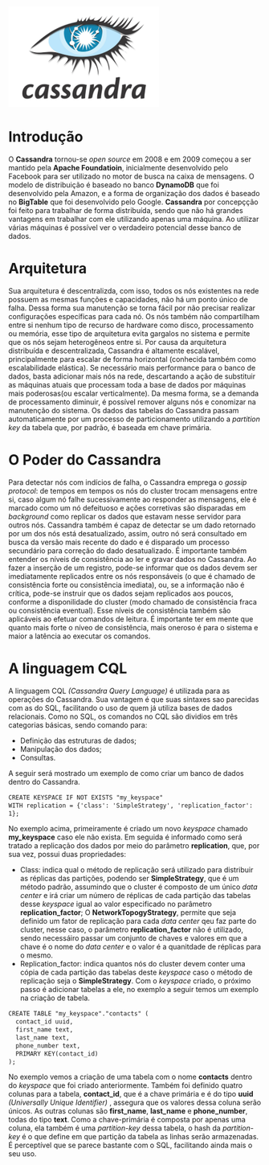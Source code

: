 <img src="img/cassandra-logo.png" width="300">

# Introdução
O **Cassandra** tornou-se *open source* em 2008 e em 2009 começou a ser mantido pela **Apache Foundatioin**, inicialmente
desenvolvido pelo Facebook para ser utilizado no motor de busca na caixa de mensagens. O modelo de distribuição é baseado
no banco **DynamoDB** que foi desenvolvido pela Amazon, e a forma de organização dos dados é baseado no **BigTable** que
foi desenvolvido pelo Google. **Cassandra** por concepçção foi feito para trabalhar de forma distribuída, sendo que não há
grandes vantagens em trabalhar com ele utilizando apenas uma máquina. Ao utilizar várias máquinas é possível ver o verdadeiro
potencial desse banco de dados.

# Arquitetura
Sua arquitetura é descentralizda, com isso, todos os nós existentes na rede possuem as mesmas funções e capacidades, não há um
ponto único de falha. Dessa forma sua manutenção se torna fácil por não precisar realizar configurações específicas para cada nó.
Os nós também não compartilham entre si nenhum tipo de recurso de hardware como disco, processamento ou memória, esse tipo de
arquitetura evita gargalos no sistema e permite que os nós sejam heterogêneos entre si. Por causa da arquitetura distribuída e
descentralizada, Cassandra é altamente escalável, principalmente para escalar de forma horizontal (conhecida também como escalabilidade
elástica). Se necessário mais performance para o banco de dados, basta adicionar mais nós na rede, descartando a ação de substituir
as máquinas atuais que processam toda a base de dados por máquinas mais poderosas(ou escalar verticalmente). Da mesma forma,
se a demanda de processamento diminuir, é possível remover alguns nós e conomizar na manutenção do sistema.
Os dados das tabelas do Cassandra passam automaticamente por um processo de particionamento utilizando a *partition key* da
tabela que, por padrão, é baseada em chave primária. 

# O Poder do Cassandra
Para detectar nós com indícios de falha, o Cassandra emprega o *gossip protocol*: de tempos em tempos os nós do cluster
trocam mensagens entre si, caso algum nó falhe sucessivamente ao responder as mensagens, ele é marcado como um nó
defeituoso e ações corretivas são disparadas em *background* como replicar os dados que estavam nesse servidor para
outros nós. Cassandra também é capaz de detectar se um dado retornado por um dos nós está desatualizado, assim, outro
nó será consultado em busca da versão mais recente do dado e é disparado um processo secundário para correção do dado
desatualizado.
É importante também entender os níveis de consistência ao ler e gravar dados no Cassandra. Ao fazer a inserção de um registro,
pode-se informar que os dados devem ser imediatamente replicados entre os nós responsáveis (o que é chamado de consistência
forte ou consistência imediata), ou, se a informação não é crítica, pode-se instruir que os dados sejam replicados aos poucos,
conforme a disponilidade do cluster (modo chamado de consistência fraca ou consistência eventual). Esse níveis de consistência
também são aplicáveis ao efetuar comandos de leitura. É importante ter em mente que quanto mais forte o níveo de consistência,
mais oneroso é para o sistema e maior a latência ao executar os comandos.

# A linguagem CQL
A linguagem CQL *(Cassandra Query Language)* é utilizada para as operações do Cassandra. Sua vantagem é que suas sintaxes
sao parecidas com as do SQL, facilitando o uso de quem já utiliza bases de dados relacionais. Como no SQL, os comandos no CQL
são dividios em três categorias básicas, sendo comando para:
* Definição das estruturas de dados; 
* Manipulação dos dados;
* Consultas.

A seguir será mostrado um exemplo de como criar um banco de dados dentro do Cassandra.
```
CREATE KEYSPACE IF NOT EXISTS "my_keyspace"
WITH replication = {'class': 'SimpleStrategy', 'replication_factor': 1};
```
No exemplo acima, primeiramente é criado um novo *keyspace* chamado **my_keyspace** caso ele não exista. Em seguida é informado
como será tratado a replicação dos dados por meio do parâmetro **replication**, que, por sua vez, possui duas propriedades:
* Class: indica qual o método de replicação será utilizado para distribuir as réplicas das partições, podendo ser **SimpleStrategy**,
que é um método padrão, assumindo que o cluster é composto de um único *data center* e irá criar um número de réplicas de
cada partição das tabelas desse *keyspace* igual ao valor especificado no parâmetro **replication_factor**; O **NetworkTopogyStrategy**,
permite que seja definido um fator de replicação para cada *data center* qeu faz parte do cluster, nesse caso, o parâmetro **replication_factor** não é utilizado, sendo necessáiro passar um conjunto de chaves e valores em que a chave é o nome do *data
center* e o valor é a quanitdade de réplicas para o mesmo.
* Replication_factor: indica quantos nós do cluster devem conter uma cópia de cada partição das tabelas deste *keyspace* caso o
método de replicação seja o **SimpleStrategy**.
Com o *keyspace* criado, o próximo passo é adicionar tabelas a ele, no exemplo a seguir temos um exemplo na criação de tabela.
```
CREATE TABLE "my_keyspace"."contacts" (
  contact_id uuid,
  first_name text,
  last_name text,
  phone_number text,
  PRIMARY KEY(contact_id)
);
```
No exemplo vemos a criação de uma tabela com o nome **contacts** dentro do *keyspace* que foi criado anteriormente. Também foi
definido quatro colunas para a tabela, **contact_id**, que é a chave primária e é do tipo **uuid** *(Universally Unique Identifier)*
, assegura que os valores dessa coluna serão únicos. As outras colunas são **first_name**, **last_name** e **phone_number**, todas
do tipo **text**. Como a chave-primária é composta por apenas uma coluna, ela também é uma *partition-key* dessa tabela, o hash
da *partition-key* é o que define em que partição da tabela as linhas serão armazenadas. É perceptível que se parece bastante
com o SQL, facilitando ainda mais o seu uso.
